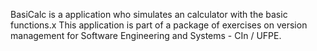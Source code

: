 BasiCalc is a application who simulates an calculator with the basic functions.x This application is part of a package of exercises on version management for Software Engineering and Systems - CIn / UFPE.
